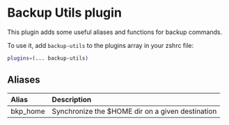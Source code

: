 # Backup Utils plugin

This plugin adds some useful aliases and functions for backup commands.

To use it, add `backup-utils` to the plugins array in your zshrc file:

```zsh
plugins=(... backup-utils)
```

## Aliases

Alias    | Description
:--------|:--------------------------------------------------------------------
bkp_home | Synchronize the $HOME dir on a given destination
